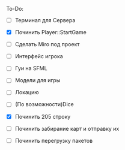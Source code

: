 To-Do:
 - [ ] Терминал для Сервера
 - [X] Починить Player::StartGame
 - [ ] Сделать Miro под проект
 - [ ] Интерфейс игрока
 - [ ] Гуи на SFML
 - [ ] Модели для игры
 - [ ] Локацию
 - [ ] (По возможности)Dice
 - [X] Починить 205 строку
 - [ ] Починить забирание карт и отправку их
 - [ ] Починить перегрузку пакетов

